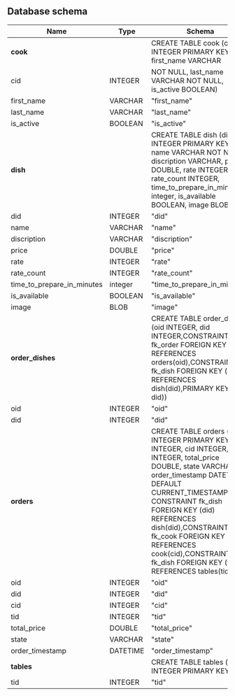 ## Database schema

| Name                       | Type     | Schema                                                                                                                                                                                                                                                                                                                                                      |
|----------------------------|----------|-------------------------------------------------------------------------------------------------------------------------------------------------------------------------------------------------------------------------------------------------------------------------------------------------------------------------------------------------------------|
| **cook**                   |          | CREATE TABLE cook (cid INTEGER PRIMARY KEY, first_name VARCHAR                                                                                                                                                                                                                                                                                              |
| cid                        | INTEGER  | NOT NULL, last_name VARCHAR NOT NULL, is_active BOOLEAN)                                                                                                                                                                                                                                                                                                    |
| first_name                 | VARCHAR  | "first_name"                                                                                                                                                                                                                                                                                                                                                |
| last_name                  | VARCHAR  | "last_name"                                                                                                                                                                                                                                                                                                                                                 |
| is_active                  | BOOLEAN  | "is_active"                                                                                                                                                                                                                                                                                                                                                 |
| **dish**                   |          | CREATE TABLE dish (did INTEGER PRIMARY KEY, name VARCHAR NOT NULL, discription VARCHAR, price DOUBLE, rate INTEGER, rate_count INTEGER, time_to_prepare_in_minutes integer, is_available BOOLEAN, image BLOB)                                                                                                                                               |
| did                        | INTEGER  | "did"                                                                                                                                                                                                                                                                                                                                                       |
| name                       | VARCHAR  | "name"                                                                                                                                                                                                                                                                                                                                                      |
| discription                | VARCHAR  | "discription"                                                                                                                                                                                                                                                                                                                                               |
| price                      | DOUBLE   | "price"                                                                                                                                                                                                                                                                                                                                                     |
| rate                       | INTEGER  | "rate"                                                                                                                                                                                                                                                                                                                                                      |
| rate_count                 | INTEGER  | "rate_count"                                                                                                                                                                                                                                                                                                                                                |
| time_to_prepare_in_minutes | integer  | "time_to_prepare_in_minutes"                                                                                                                                                                                                                                                                                                                                |
| is_available               | BOOLEAN  | "is_available"                                                                                                                                                                                                                                                                                                                                              |
| image                      | BLOB     | "image"                                                                                                                                                                                                                                                                                                                                                     |
| **order_dishes**           |          | CREATE TABLE order_dishes (oid INTEGER, did INTEGER,CONSTRAINT fk_order FOREIGN KEY (oid) REFERENCES orders(oid),CONSTRAINT fk_dish FOREIGN KEY (did) REFERENCES dish(did),PRIMARY KEY (oid, did))                                                                                                                                                          |
| oid                        | INTEGER  | "oid"                                                                                                                                                                                                                                                                                                                                                       |
| did                        | INTEGER  | "did"                                                                                                                                                                                                                                                                                                                                                       |
| **orders**                 |          | CREATE TABLE orders (oid INTEGER PRIMARY KEY,did INTEGER, cid INTEGER, tid INTEGER, total_price DOUBLE, state VARCHAR, order_timestamp DATETIME DEFAULT CURRENT_TIMESTAMP, CONSTRAINT fk_dish FOREIGN KEY (did) REFERENCES dish(did),CONSTRAINT fk_cook FOREIGN KEY (cid) REFERENCES cook(cid),CONSTRAINT fk_dish FOREIGN KEY (tid) REFERENCES tables(tid)) |
| oid                        | INTEGER  | "oid"                                                                                                                                                                                                                                                                                                                                                       |
| did                        | INTEGER  | "did"                                                                                                                                                                                                                                                                                                                                                       |
| cid                        | INTEGER  | "cid"                                                                                                                                                                                                                                                                                                                                                       |
| tid                        | INTEGER  | "tid"                                                                                                                                                                                                                                                                                                                                                       |
| total_price                | DOUBLE   | "total_price"                                                                                                                                                                                                                                                                                                                                               |
| state                      | VARCHAR  | "state"                                                                                                                                                                                                                                                                                                                                                     |
| order_timestamp            | DATETIME | "order_timestamp"                                                                                                                                                                                                                                                                                                                                           |
| **tables**                 |          | CREATE TABLE tables (tid INTEGER PRIMARY KEY)                                                                                                                                                                                                                                                                                                               |
| tid                        | INTEGER  | "tid"                                                                                                                                                                                                                                                                                                                                                       |